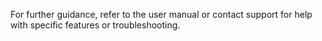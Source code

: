 For further guidance, refer to the user manual or contact support for help with specific features or troubleshooting.
